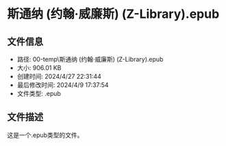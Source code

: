 ﻿# 斯通纳 (约翰·威廉斯) (Z-Library).epub

## 文件信息
- 路径: 00-temp\斯通纳 (约翰·威廉斯) (Z-Library).epub
- 大小: 906.01 KB
- 创建时间: 2024/4/27 22:31:44
- 最后修改时间: 2024/4/9 17:37:54
- 文件类型: .epub

## 文件描述
这是一个.epub类型的文件。

